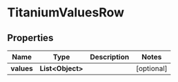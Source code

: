 

# TitaniumValuesRow


## Properties

| Name | Type | Description | Notes |
|------------ | ------------- | ------------- | -------------|
|**values** | **List&lt;Object&gt;** |  |  [optional] |



